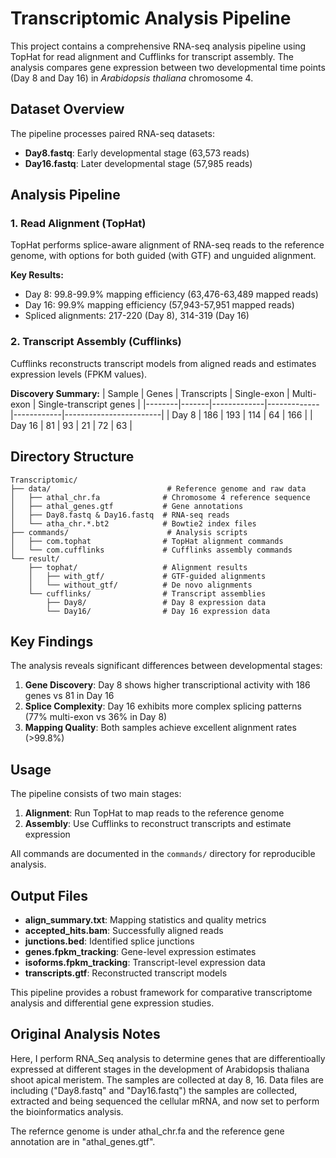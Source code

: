 # Transcriptomic Analysis Pipeline

This project contains a comprehensive RNA-seq analysis pipeline using TopHat for read alignment and Cufflinks for transcript assembly. The analysis compares gene expression between two developmental time points (Day 8 and Day 16) in *Arabidopsis thaliana* chromosome 4.

## Dataset Overview

The pipeline processes paired RNA-seq datasets:
- **Day8.fastq**: Early developmental stage (63,573 reads)
- **Day16.fastq**: Later developmental stage (57,985 reads)

## Analysis Pipeline

### 1. Read Alignment (TopHat)

TopHat performs splice-aware alignment of RNA-seq reads to the reference genome, with options for both guided (with GTF) and unguided alignment.

**Key Results:**
- Day 8: 99.8-99.9% mapping efficiency (63,476-63,489 mapped reads)
- Day 16: 99.9% mapping efficiency (57,943-57,951 mapped reads)
- Spliced alignments: 217-220 (Day 8), 314-319 (Day 16)

### 2. Transcript Assembly (Cufflinks)

Cufflinks reconstructs transcript models from aligned reads and estimates expression levels (FPKM values).

**Discovery Summary:**
| Sample | Genes | Transcripts | Single-exon | Multi-exon | Single-transcript genes |
|--------|-------|-------------|-------------|------------|------------------------|
| Day 8  | 186   | 193         | 114         | 64         | 166                    |
| Day 16 | 81    | 93          | 21          | 72         | 63                     |

## Directory Structure

```
Transcriptomic/
├── data/                          # Reference genome and raw data
│   ├── athal_chr.fa              # Chromosome 4 reference sequence
│   ├── athal_genes.gtf           # Gene annotations
│   ├── Day8.fastq & Day16.fastq  # RNA-seq reads
│   └── atha_chr.*.bt2            # Bowtie2 index files
├── commands/                      # Analysis scripts
│   ├── com.tophat                # TopHat alignment commands
│   └── com.cufflinks             # Cufflinks assembly commands
└── result/
    ├── tophat/                   # Alignment results
    │   ├── with_gtf/             # GTF-guided alignments
    │   └── without_gtf/          # De novo alignments
    └── cufflinks/                # Transcript assemblies
        ├── Day8/                 # Day 8 expression data
        └── Day16/                # Day 16 expression data
```

## Key Findings

The analysis reveals significant differences between developmental stages:

1. **Gene Discovery**: Day 8 shows higher transcriptional activity with 186 genes vs 81 in Day 16
2. **Splice Complexity**: Day 16 exhibits more complex splicing patterns (77% multi-exon vs 36% in Day 8)
3. **Mapping Quality**: Both samples achieve excellent alignment rates (>99.8%)

## Usage

The pipeline consists of two main stages:

1. **Alignment**: Run TopHat to map reads to the reference genome
2. **Assembly**: Use Cufflinks to reconstruct transcripts and estimate expression

All commands are documented in the `commands/` directory for reproducible analysis.

## Output Files

- **align_summary.txt**: Mapping statistics and quality metrics
- **accepted_hits.bam**: Successfully aligned reads
- **junctions.bed**: Identified splice junctions
- **genes.fpkm_tracking**: Gene-level expression estimates
- **isoforms.fpkm_tracking**: Transcript-level expression data
- **transcripts.gtf**: Reconstructed transcript models

This pipeline provides a robust framework for comparative transcriptome analysis and differential gene expression studies.

## Original Analysis Notes

Here, I perform RNA_Seq analysis to determine genes that are differentioally expressed at different stages in the development of Arabidopsis thaliana shoot apical meristem. The samples are collected at day 8, 16. Data files are including ("Day8.fastq" and "Day16.fastq") the samples are collected, extracted and being sequenced the cellular mRNA, and now set to perform the bioinformatics analysis. 

The refernce genome is under athal_chr.fa and the reference gene annotation are in "athal_genes.gtf". 




